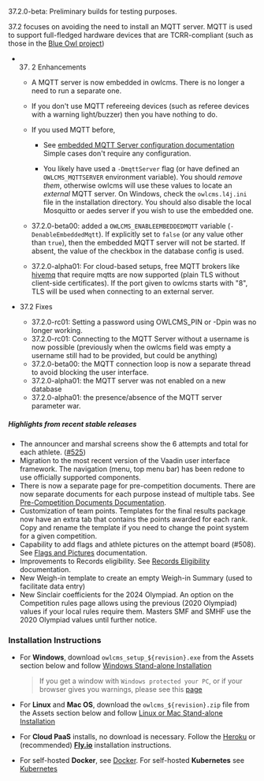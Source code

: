 37.2.0-beta:  Preliminary builds for testing purposes.

37.2 focuses on avoiding the need to install an MQTT server. MQTT is used  to support full-fledged hardware devices that are TCRR-compliant (such as those in the [Blue Owl project](https://github.com/owlcms/blue-owl))

- 37. 2 Enhancements
  
  - A MQTT server is now embedded in owlcms. There is no longer a need to run a separate one. 
    
  - If you don't use MQTT refereeing devices (such as referee devices with a warning light/buzzer) then you have nothing to do.
    
  - If you used MQTT before,
    - See [embedded MQTT Server configuration documentation](https://${env.REPO_OWNER}.github.io/${env.O_REPO_NAME}/#/MQTT)  Simple cases don't require any configuration.
  
    - You likely have used a `-DmqttServer` flag (or have defined an `OWLCMS_MQTTSERVER` environment variable). You should *remove them*, otherwise owlcms will use these values to locate an *external* MQTT server.  On  Windows, check the `owlcms.l4j.ini` file in the installation directory.  You should also disable the local Mosquitto or aedes server if you wish to use the embedded one.
  
  - 37.2.0-beta00: added a `OWLCMS_ENABLEEMBEDDEDMQTT` variable (`-DenableEmbeddedMqtt`).  If explicitly set to `false` (or any value other than `true`), then the embedded MQTT server will not be started.  If absent, the value of the checkbox in the database config is used.
  
  - 37.2.0-alpha01: For cloud-based setups, free MQTT brokers like [hivemq](https://console.hivemq.cloud) that require mqtts are now supported (plain TLS without client-side certificates).  If the port given to owlcms starts with "8", TLS will be used when connecting to an external server.
  
- 37.2 Fixes
  
  - 37.2.0-rc01: Setting a password using OWLCMS_PIN or -Dpin was no longer working.
  - 37.2.0-rc01: Connecting to the MQTT Server without a username is now possible (previously when the owlcms field was empty a username still had to be provided, but could be anything)
  - 37.2.0-beta00: the MQTT connection loop is now a separate thread to avoid blocking the user interface.
  - 37.2.0-alpha01: the MQTT server was not enabled on a new database
  - 37.2.0-alpha01: the presence/absence of the MQTT server parameter war.


##### Highlights from recent stable releases

- The announcer and marshal screens show the 6 attempts and total for each athlete. ([#525](https://github.com/jflamy/owlcms4/issues/525))
- Migration to the most recent version of the Vaadin user interface framework. The navigation (menu, top menu bar) has been redone to use officially supported components.
- There is now a separate page for pre-competition documents. There are now separate documents for each purpose instead of multiple tabs. See [Pre-Competition Documents Documentation](https://${env.REPO_OWNER}.github.io/${env.O_REPO_NAME}/#/2400PreCompetitionDocuments).
- Customization of team points. Templates for the final results package now have an extra tab that contains the points awarded for each rank. Copy and rename the template if you need to change the point system for a given competition.
- Capability to add flags and athlete pictures on the attempt board (#508).  See [Flags and Pictures](https://owlcms.github.io/owlcms4-prerelease/#/FlagsPicture) documentation.
- Improvements to Records eligibility. See [Records Eligibility](https://${env.REPO_OWNER}.github.io/${env.O_REPO_NAME}/#/Records) documentation. 
- New Weigh-in template to create an empty Weigh-in Summary (used to facilitate data entry)
- New Sinclair coefficients for the 2024 Olympiad.  An option on the Competition rules page allows using the previous (2020 Olympiad) values if your local rules require them.  Masters SMF and SMHF use the 2020 Olympiad values until further notice.


### **Installation Instructions**

  - For **Windows**, download `owlcms_setup_${revision}.exe` from the Assets section below and follow [Windows Stand-alone Installation](https://${env.REPO_OWNER}.github.io/${env.O_REPO_NAME}/#/LocalWindowsSetup)

    > If you get a window with `Windows protected your PC`, or if your browser gives you warnings, please see this [page](https://owlcms.github.io/owlcms4-prerelease/#/DefenderOff)

  - For **Linux** and **Mac OS**, download the `owlcms_${revision}.zip` file from the Assets section below and follow [Linux or Mac Stand-alone Installation](https://${env.REPO_OWNER}.github.io/${env.O_REPO_NAME}/#/LocalLinuxMacSetup)

  - For **Cloud PaaS** installs, no download is necessary. Follow the [Heroku](https://${env.REPO_OWNER}.github.io/${env.O_REPO_NAME}/#Heroku) or (recommended) **[Fly.io](https://${env.REPO_OWNER}.github.io/${env.O_REPO_NAME}/#Fly)** installation instructions.

  - For self-hosted **Docker**, see [Docker](https://${env.REPO_OWNER}.github.io/${env.O_REPO_NAME}/#/LocalWindowsSetup). For self-hosted **Kubernetes** see [Kubernetes](https://${env.REPO_OWNER}.github.io/${env.O_REPO_NAME}/#/DigitalOcean)
